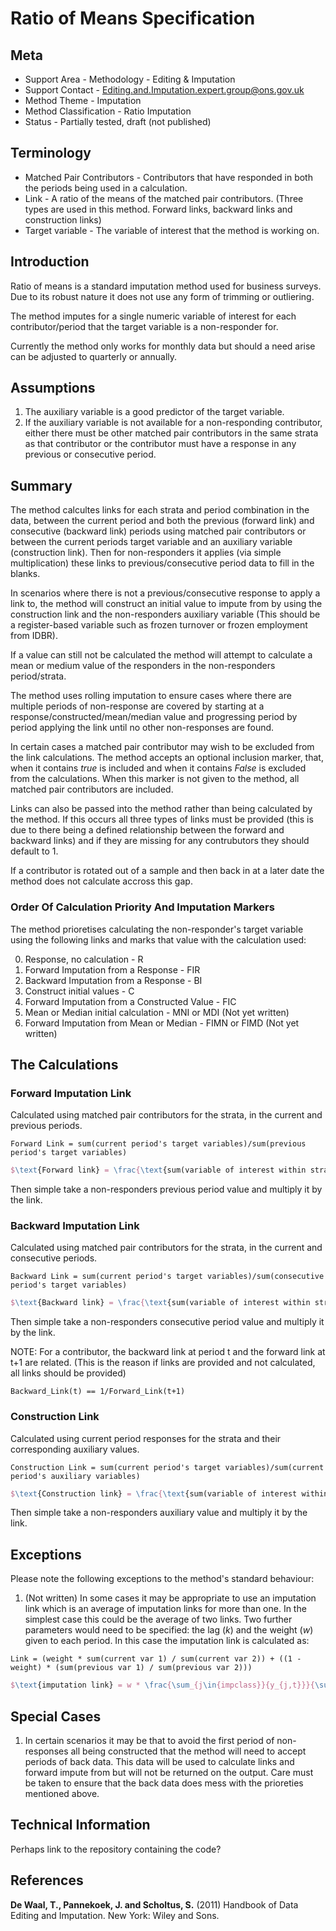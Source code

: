 # Ratio of Means Specification

## Meta

* Support Area - Methodology - Editing & Imputation
* Support Contact - <Editing.and.Imputation.expert.group@ons.gov.uk>
* Method Theme - Imputation
* Method Classification - Ratio Imputation
* Status - Partially tested, draft (not published)

## Terminology

* Matched Pair Contributors - Contributors that have responded in both the periods being used in a calculation.
* Link - A ratio of the means of the matched pair contributors. (Three types are used in this method. Forward links, backward links and construction links)
* Target variable - The variable of interest that the method is working on.

## Introduction

Ratio of means is a standard imputation method used for business surveys. Due to its robust nature it does not use any form of trimming or outliering.

The method imputes for a single numeric variable of interest for each contributor/period that the target variable is a non-responder for.

Currently the method only works for monthly data but should a need arise can be adjusted to quarterly or annually.

## Assumptions
1. The auxiliary variable is a good predictor of the target variable.
2. If the auxiliary variable is not available for a non-responding contributor, either there must be other matched pair contributors in the same strata as that contributor or the contributor must have a response in any previous or consecutive period.

## Summary

The method calcultes links for each strata and period combination in the data, between the current period and both the previous (forward link) and consecutive (backward link) periods using matched pair contributors or between the current periods target variable and an auxiliary variable (construction link). Then for non-responders it applies (via simple multiplication) these links to previous/consecutive period data to fill in the blanks.

In scenarios where there is not a previous/consecutive response to apply a link to, the method will construct an initial value to impute from by using the construction link and the non-responders auxiliary variable (This should be a register-based variable such as frozen turnover or frozen employment from IDBR).

If a value can still not be calculated the method will attempt to calculate a mean or medium value of the responders in the non-responders period/strata.

The method uses rolling imputation to ensure cases where there are multiple periods of non-response are covered by starting at a response/constructed/mean/median value and progressing period by period applying the link until no other non-responses are found.

In certain cases a matched pair contributor may wish to be excluded from the link calculations. The method accepts an optional inclusion marker, that, when it contains *true* is included and when it contains *False* is excluded from the calculations. When this marker is not given to the method, all matched pair contributors are included.

Links can also be passed into the method rather than being calculated by the method. If this occurs all three types of links must be provided (this is due to there being a defined relationship between the forward and backward links) and if they are missing for any contrubutors they should default to 1.

If a contributor is rotated out of a sample and then back in at a later date the method does not calculate accross this gap.

### Order Of Calculation Priority And Imputation Markers
The method prioretises calculating the non-responder's target variable using the following links and marks that value with the calculation used:

0. Response, no calculation - R
1. Forward Imputation from a Response - FIR
2. Backward Imputation from a Response - BI
3. Construct initial values - C
4. Forward Imputation from a Constructed Value - FIC
5. Mean or Median initial calculation - MNI or MDI (Not yet written)
6. Forward Imputation from Mean or Median - FIMN or FIMD (Not yet written)

## The Calculations
### Forward Imputation Link
Calculated using matched pair contributors for the strata, in the current and previous periods.
```
Forward Link = sum(current period's target variables)/sum(previous period's target variables)
```
```latex
$\text{Forward link} = \frac{\text{sum(variable of interest within strata and current period)}}{\text{sum(variable of interest within strata and previous period)}}$
```
Then simple take a non-responders previous period value and multiply it by the link.
### Backward Imputation Link
Calculated using matched pair contributors for the strata, in the current and consecutive periods.
```
Backward Link = sum(current period's target variables)/sum(consecutive period's target variables)
```
```latex
$\text{Backward link} = \frac{\text{sum(variable of interest within strata and period of interest)}}{\text{sum(variable of interest within strata and consecutive period)}}$
```
Then simple take a non-responders consecutive period value and multiply it by the link.

NOTE: For a contributor, the backward link at period t and the forward link at t+1 are related. (This is the reason if links are provided and not calculated, all links should be provided)
```
Backward_Link(t) == 1/Forward_Link(t+1)
```
### Construction Link
Calculated using current period responses for the strata and their corresponding auxiliary values.
```
Construction Link = sum(current period's target variables)/sum(current period's auxiliary variables)
```
```latex
$\text{Construction link} = \frac{\text{sum(variable of interest within strata and current period)}}{\text{sum(aux variable within strata and current period)}}$
```
Then simple take a non-responders auxiliary value and multiply it by the link.

## Exceptions
Please note the following exceptions to the method's standard
behaviour:

1. (Not written) In some cases it may be appropriate to use an imputation link which is an average of imputation links for more than one. In the simplest case this could be the average of two links. Two further parameters would need to be specified: the lag ($k$) and the weight ($w$) given to each period. In this case the imputation link is calculated as:
```
Link = (weight * sum(current var 1) / sum(current var 2)) + ((1 - weight) * (sum(previous var 1) / sum(previous var 2)))
```
```latex
$\text{imputation link} = w * \frac{\sum_{j\in{impclass}}{y_{j,t}}}{\sum_{j\in{impclass}}{x_{j,t}}} + (1 - w)*\frac{\sum_{j\in{impclass}}{y_{j,t-k}}}{\sum_{j\in{impclass}}{x_{j,t-k}}}$
```

## Special Cases
1. In certain scenarios it may be that to avoid the first period of non-responses all being constructed that the method will need to accept periods of back data. This data will be used to calculate links and forward impute from but will not be returned on the output. Care must be taken to ensure that the back data does mess with the prioreties mentioned above.

## Technical Information
Perhaps link to the repository containing the code?

## References
**De Waal, T., Pannekoek, J. and Scholtus, S.** (2011) Handbook of Data
Editing and Imputation. New York: Wiley and Sons.
